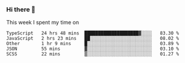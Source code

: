 ### Hi there 👋

<!--
**qiruohan/qiruohan** is a ✨ _special_ ✨ repository because its `README.md` (this file) appears on your GitHub profile.

Here are some ideas to get you started:

- 🔭 I’m currently working on ...
- 🌱 I’m currently learning ...
- 👯 I’m looking to collaborate on ...
- 🤔 I’m looking for help with ...
- 💬 Ask me about ...
- 📫 How to reach me: ...
- 😄 Pronouns: ...
- ⚡ Fun fact: ...
-->

This week I spent my time on 
<!--START_SECTION:waka-->
```text
TypeScript   24 hrs 48 mins  ████████████████████▓░░░░   83.30 % 
JavaScript   2 hrs 23 mins   ██░░░░░░░░░░░░░░░░░░░░░░░   08.02 % 
Other        1 hr 9 mins     █░░░░░░░░░░░░░░░░░░░░░░░░   03.89 % 
JSON         55 mins         ▓░░░░░░░░░░░░░░░░░░░░░░░░   03.10 % 
SCSS         22 mins         ▒░░░░░░░░░░░░░░░░░░░░░░░░   01.27 % 
```
<!--END_SECTION:waka-->
